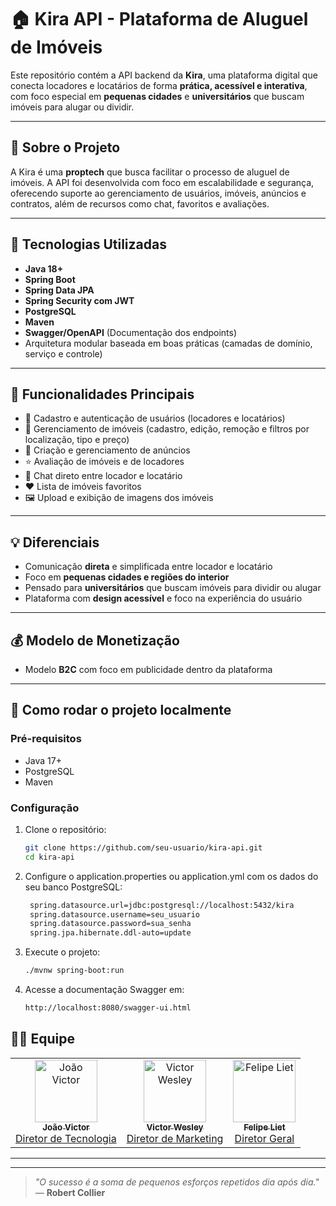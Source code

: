 # 🏠 Kira API - Plataforma de Aluguel de Imóveis

Este repositório contém a API backend da **Kira**, uma plataforma digital que conecta locadores e locatários de forma **prática, acessível e interativa**, com foco especial em **pequenas cidades** e **universitários** que buscam imóveis para alugar ou dividir.

---

## 🚀 Sobre o Projeto

A Kira é uma **proptech** que busca facilitar o processo de aluguel de imóveis. A API foi desenvolvida com foco em escalabilidade e segurança, oferecendo suporte ao gerenciamento de usuários, imóveis, anúncios e contratos, além de recursos como chat, favoritos e avaliações.

---

## 🔧 Tecnologias Utilizadas

- **Java 18+**
- **Spring Boot**
- **Spring Data JPA**
- **Spring Security com JWT**
- **PostgreSQL**
- **Maven**
- **Swagger/OpenAPI** (Documentação dos endpoints)
- Arquitetura modular baseada em boas práticas (camadas de domínio, serviço e controle)

---

## 🧩 Funcionalidades Principais

- 🔐 Cadastro e autenticação de usuários (locadores e locatários)
- 🏡 Gerenciamento de imóveis (cadastro, edição, remoção e filtros por localização, tipo e preço)
- 📢 Criação e gerenciamento de anúncios
- ⭐ Avaliação de imóveis e de locadores
- 💬 Chat direto entre locador e locatário
- ❤️ Lista de imóveis favoritos
- 🖼️ Upload e exibição de imagens dos imóveis

---

## 💡 Diferenciais

- Comunicação **direta** e simplificada entre locador e locatário
- Foco em **pequenas cidades e regiões do interior**
- Pensado para **universitários** que buscam imóveis para dividir ou alugar
- Plataforma com **design acessível** e foco na experiência do usuário

---

## 💰 Modelo de Monetização

- Modelo **B2C** com foco em publicidade dentro da plataforma

---

## 🧪 Como rodar o projeto localmente

### Pré-requisitos

- Java 17+
- PostgreSQL
- Maven

### Configuração

1. Clone o repositório:
   ```bash
   git clone https://github.com/seu-usuario/kira-api.git
   cd kira-api
   ```
2. Configure o application.properties ou application.yml com os dados do seu banco PostgreSQL:
   ```bash
    spring.datasource.url=jdbc:postgresql://localhost:5432/kira
    spring.datasource.username=seu_usuario
    spring.datasource.password=sua_senha
    spring.jpa.hibernate.ddl-auto=update
   ```
3. Execute o projeto:
   ```bash
   ./mvnw spring-boot:run
   ```
4. Acesse a documentação Swagger em:
   ```bash
   http://localhost:8080/swagger-ui.html
   ```

## 👨‍💻 Equipe

<table>
  <tr>
    <td align="center">
      <a href="https://github.com/JVictor011">
        <img src="https://github.com/JVictor011.png" width="100px;" alt="João Victor"/>
        <br />
        <sub><b>João Victor</b></sub><br />
        Diretor de Tecnologia
      </a>
    </td>
    <td align="center">
      <a href="https://github.com/vctrwesley">
        <img src="https://github.com/vctrwesley.png" width="100px;" alt="Victor Wesley"/>
        <br />
        <sub><b>Victor Wesley</b></sub><br />
        Diretor de Marketing
      </a>
    </td>
    <td align="center">
      <a href="https://github.com/FelpLiet">
        <img src="https://github.com/FelpLiet.png" width="100px;" alt="Felipe Liet"/>
        <br />
        <sub><b>Felipe Liet</b></sub><br />
        Diretor Geral
      </a>
    </td>
  </tr>
</table>

---

---

> _"O sucesso é a soma de pequenos esforços repetidos dia após dia."_  
> — **Robert Collier**
